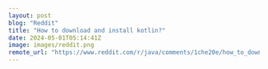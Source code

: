 ```yaml
---
layout: post
blog: "Reddit"
title: "How to download and install kotlin?"
date: 2024-05-01T05:14:41Z
image: images/reddit.png
remote_url: "https://www.reddit.com/r/java/comments/1che20e/how_to_download_and_install_kotlin/"
---
```

